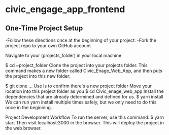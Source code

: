 # civic_engage_app_frontend

## One-Time Project Setup
-Follow these directions once at the beginning of your project:
-Fork the project repo to your own GitHub account


Navigate to your (projects_folder) in your local machine 

$ cd ~project_folder
Clone the project into your projects folder. This command makes a new folder called Civic_Enage_Web_App, and then puts the project into this new folder:

$ git clone ... 
Use ls to confirm there's a new project folder
Move your location into this project folder as you
$ cd Civic_enage_web_app
Install the dependencies that are already determined and defined for us.
$ yarn install
We can run yarn install multiple times safely, but we only need to do this once in the beginning.


Project Development Workflow
To run the server, use this command:
$ yarn start
Then visit localhost:3000 in the browser.
This will deploy the project in the web browser. 





